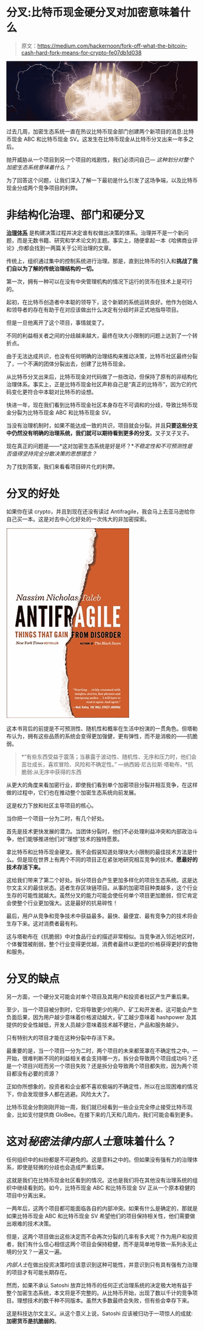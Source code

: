 # 分叉:比特币现金硬分叉对加密意味着什么

> 原文：<https://medium.com/hackernoon/fork-off-what-the-bitcoin-cash-hard-fork-means-for-crypto-fe07db1d038>

![](img/b8ae611829ed6f81cc43e18a6d5e2155.png)

过去几周，加密生态系统一直在热议比特币现金部门创建两个新项目的消息:比特币现金 ABC 和比特币现金 SV。这发生在比特币现金从比特币分叉出来一年多之后。

抛开威胁从一个项目到另一个项目的戏剧性，我们必须问自己— *这种划分对整个加密生态系统意味着什么？*

为了回答这个问题，让我们深入了解一下最初是什么引发了这场争端，以及比特币现金分成两个竞争项目的利弊。

# 非结构化治理、部门和硬分叉

[**治理体系**](https://cryptolawinsider.com/the-beginners-guide-to-blockchain-governance/) 是构建决策过程并决定谁有权做出决策的体系。治理并不是一个新问题，而是无数书籍、研究和学术论文的主题。事实上，随便拿起一本《哈佛商业评论》,你都会找到一两篇关于公司治理的文章。

传统上，组织通过集中的控制系统进行治理。那是，直到比特币的引入和**挑战了我们自以为了解的传统治理结构的一切。**

第一次，拥有一种可以在没有中央管理机构的情况下运行的货币在技术上是可行的。

起初，在比特币创造者中本聪的领导下，这个新颖的系统运转良好。他作为创始人和领导者的存在有助于在对应该做出什么决定有分歧时非正式地指导项目。

但是一旦他离开了这个项目，事情就变了。

不同的利益相关者之间的分歧越来越大，最终在块大小限制的问题上达到了一个转折点。

由于无法达成共识，也没有任何明确的治理结构来推动决策，比特币社区最终分裂了，一个不满的团体分裂出去，创建了比特币现金。

从比特币分叉出来后，比特币现金对代码做了一些改动，但保持了原有的非结构化治理体系。事实上，正是比特币现金社区声称自己是“真正的比特币”，因为它的代码变化更符合中本聪对比特币的设想。

快进一年，现在我们看到比特币现金社区本身存在不可调和的分歧，导致比特币现金分裂为比特币现金 ABC 和比特币现金 SV。

当没有治理机制时，如果不能达成一致的共识，项目就会分裂。并且**只要这些分支中仍然没有明确的治理系统，我们就可以期待看到更多的分支**。叉子叉子叉子。

现在真正的问题是——*这对加密生态系统是好是坏？**不稳定性和不可预测性是否值得坚持完全分散决策的思想理念？*

为了找到答案，我们来看看项目碎片化的利弊。

# 分叉的好处

如果你在读 crypto，并且到现在还没有读过 Antifragile，我会马上去亚马逊给你自己买一本。这是对去中心化好处的一次伟大的非加密探索。

![](img/43e9244a2f5a049c38b75a6ff06f6caa.png)

这本书背后的前提是不可预测性、随机性和概率在生活中扮演的一贯角色。但塔勒布认为，拥有这些品质的系统会变得更加强健，更有弹性，而不是消极的——抗脆弱。

> *“有些东西受益于震荡；当暴露于波动性、随机性、无序和压力时，他们会茁壮成长，喜欢冒险、风险和不确定性。”
> ―纳西姆·尼古拉斯·塔勒布，*抗脆弱:从无序中获得的东西

从更大的角度来看加密行业，即使我们看到单个加密项目分裂并相互竞争，在这样做的过程中，它们也在推动整个加密生态系统向前发展。

这是权力下放和社区主导项目的核心。

当你把一个项目一分为二时，有几个好处。

首先是技术更快发展的潜力。当团体分裂时，他们不必处理利益冲突和内部政治斗争，他们能够推进他们对“理想”技术的独特愿景。

拿比特币和比特币现金硬叉。我不会假装知道处理块大小限制的最佳技术方法是什么。但是现在世界上有两个不同的项目正在紧张地研究相互竞争的技术。**愿最好的技术存活下来。**

这给我们带来了第二个好处。拆分项目会产生更加多样化的项目生态系统。这是达尔文主义的最佳状态。适者生存区块链项目。从事的加密项目种类越多，这个行业生存的可能性就越大。虽然分叉的能力可能会使任何单个项目更加脆弱，但它肯定会使整个行业更加强大。这是最好的抗易碎性！

最后，用户从竞争和竞争技术中获益最多。最快、最便宜、最有竞争力的技术将会生存下来。这对消费者最有利。

这与塔勒布在《抗脆弱》中对食品行业的描述非常相似。当竞争进入邻近地区时，个体餐馆被削弱，整个行业变得更优越，消费者最终以更低的价格获得更好的食物和服务。

# 分叉的缺点

另一方面，一个硬分叉可能会对单个项目及其用户和投资者社区产生严重后果。

至少，当一个项目被分割时，它将导致更少的用户、矿工和开发者。这可能会产生负面后果，因为用户越少意味着价格波动越大，矿工越少意味着 hashpower 及其提供的安全性越低，开发人员越少意味着技术越不健壮，产品和服务越少。

只有特别大的项目才能在这种分裂中存活下来。

最重要的是，当一个项目一分为二时，两个项目的未来都笼罩在不确定性之中。一开始，很难判断不同的利益相关者会支持哪一方。拆分会导致两个项目成功吗？还是一个项目兴旺而另一个项目失败？还是拆分会导致两个项目都失败，因为两个项目都没有必要的资源？

正如你所想象的，投资者和企业都不喜欢极端的不确定性，所以在出现困难的情况下，你会发现很多人都在逃避。风险太大了。

比特币现金分割刚刚开始一周，我们就已经看到一些企业完全停止接受比特币现金，比如支付提供商 GloBee。在接下来的几天和几周内，我们可能会看到更多。

# 这对*秘密法律内部人士*意味着什么？

任何组织中的纠纷都是不可避免的。这是意料之中的。但如果没有强有力的治理体系，即使是轻微的分歧也会造成严重后果。

这就是我们在比特币现金社区看到的情况。这也是我们将在其他没有治理系统的组织中继续看到的。如今，比特币现金 ABC 和比特币现金 SV 正从一个原本稳健的项目中分离出来。

一两年后，这两个项目都可能面临各自的内部冲突。如果有什么是确定的，那就是如果比特币现金 ABC 和比特币现金 SV 希望他们的项目保持相关性，他们需要做出艰难的技术决策。

但是，这两个项目做出这些决定而不会再次分裂的几率有多大呢？作为用户和投资者，我们有什么信心相信这两个项目会保持稳健，而不是简单地导致一系列永无止境的分叉？一遍又一遍。

*内部人士*在做出投资决策时应该意识到这种可能性，并意识到只有具有强有力治理的项目才有可能长期存在。

然而，如果不承认 Satoshi 放弃比特币的任何正式治理系统的决定极大地有益于整个加密生态系统，本文将是不完整的。从比特币开始，出现了数以千计的竞争项目。理想技术的数千种不同版本。虽然大多数最终会失败，但有些会幸存下来。

这是科技达尔文主义。从这个意义上说，Satoshi 应该被归功于一项惊人的成就:**加密货币是抗脆弱的**。